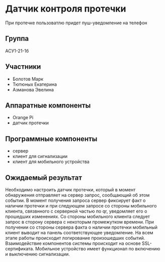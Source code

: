 # Датчик контроля протечки 
При протечке пользоватлю придет пуш-уведомление на телефон
## Группа

АСУ1-21-1б

## Участники

* Болотов Марк 
* Тютюных Екатерина  
* Азманова Эвелина  

## Аппаратные компоненты
* Orange Pi
* датчик протечки

## Программные компоненты
* сервер
* клиент для сигнализации
* клиент для мобильного устройства

## Ожидаемый результат
Необходимо настроить датчик протечки, который в момент обнаружения отправляет на сервер запрос, сообщающий об этом событии. В момент получения запроса сервер фиксирует факт о наличии протечки и при следующем запросе со стороны мобильного клиента, связвнного с серверной частью по qr, уведомляет его о прошедших изменениях. Со стороны мобильного клиента следует запрос в сторону сервера с некоторым промежутком времени. При получении со стороны сервера факта о наличии протечки мобильный клиент выводит на панель соответствующее уведомление. На всем этапе работы происходит логирование произошедших событий. Взаимодействие компонентов системы происходит на основе SSL-сертификата. Мобильное устройство имеет функционал по включению и выключению сигнализации.


